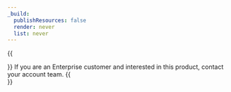 ```yaml
---
_build:
  publishResources: false
  render: never
  list: never
---
```

{{<Aside header="Note:">}}
If you are an Enterprise customer and interested in this product, contact your account team.
{{</Aside>}}
